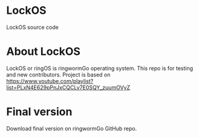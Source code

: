 # LockOS
LockOS source code

# About LockOS
LockOS or ringOS is ringwormGo operating system. This repo is for testing and new contributors.
Project is based on https://www.youtube.com/playlist?list=PLxN4E629pPnJxCQCLy7E0SQY_zuumOVyZ

# Final version
Download final version on ringwormGo GitHub repo.

